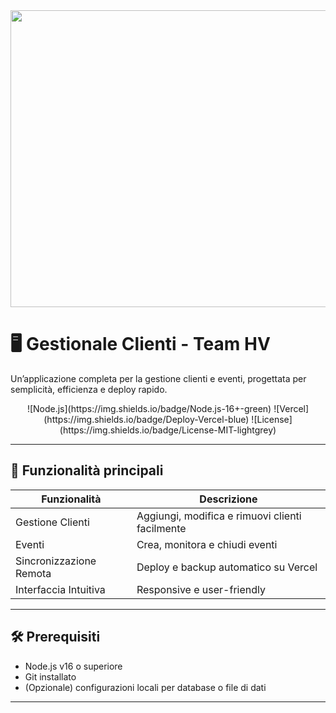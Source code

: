 <div align="center">
  <img width="1200" height="475" alt="Gestionale HV" src="https://github.com/user-attachments/assets/0aa67016-6eaf-458a-adb2-6e31a0763ed6" />
</div>

# 🖥️ Gestionale Clienti - Team HV

Un’applicazione completa per la gestione clienti e eventi, progettata per semplicità, efficienza e deploy rapido.  

<div align="center">
  ![Node.js](https://img.shields.io/badge/Node.js-16+-green)
  ![Vercel](https://img.shields.io/badge/Deploy-Vercel-blue)
  ![License](https://img.shields.io/badge/License-MIT-lightgrey)
</div>

---

## 🔹 Funzionalità principali

| Funzionalità                  | Descrizione                                      |
|--------------------------------|------------------------------------------------|
| Gestione Clienti               | Aggiungi, modifica e rimuovi clienti facilmente |
| Eventi                         | Crea, monitora e chiudi eventi                 |
| Sincronizzazione Remota         | Deploy e backup automatico su Vercel          |
| Interfaccia Intuitiva          | Responsive e user-friendly                     |

---

## 🛠️ Prerequisiti

- Node.js v16 o superiore  
- Git installato  
- (Opzionale) configurazioni locali per database o file di dati  

---